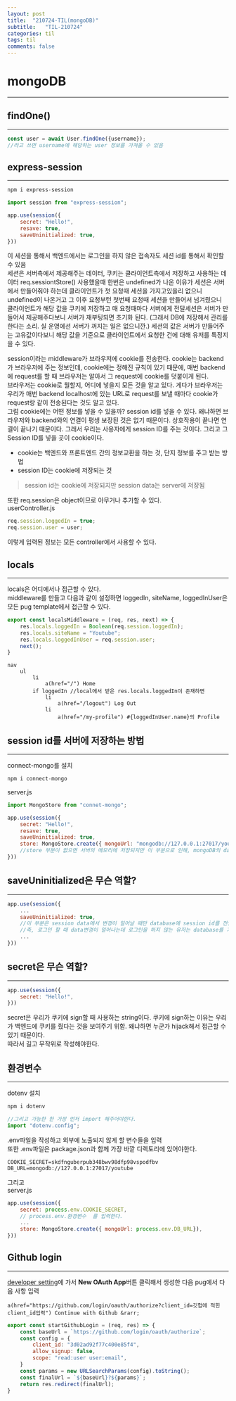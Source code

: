 ```yaml
---
layout: post
title:  "210724-TIL(mongoDB)"
subtitle:   "TIL-210724"
categories: til
tags: til
comments: false
---
```


# mongoDB
---

## findOne()
---
```javascript
const user = await User.findOne({username});
//라고 쓰면 username에 해당하는 user 정보를 가져올 수 있음
```

## express-session
---
```javascript
npm i express-session

import session from "express-session";

app.use(session({
    secret: "Hello!",
    resave: true,
    saveUninitialized: true,
}))
```
이 세션을 통해서 백엔드에서는 로그인을 하지 않은 접속자도 세션 id를 통해서 확인할 수 있음    
세션은 서버측에서 제공해주는 데이터, 쿠키는 클라이언트측에서 저장하고 사용하는 데이터 req.sessiontStore() 사용했을때 한번은 undefined가 나온 이유가 세션은 서버에서 만들어줘야 하는데 클라이언트가 첫 요청때 세션을 가지고있을리 없으니 undefined이 나온거고 그 이후 요청부턴 첫번째 요청때 세션을 만들어서 넘겨줬으니 클라이언트가 해당 값을 쿠키에 저장하고 매 요청때마다 서버에게 전달세션은 서버가 만들어서 제공해주다보니 서버가 재부팅되면 초기화 된다. (그래서 DB에 저장해서 관리를 한다는 소리. 실 운영에선 서버가 꺼지는 일은 없으니깐.) 세션의 값은 서버가 만들어주는 고유값이다보니 해당 값을 기준으로 클라이언트에서 요청한 건에 대해 유저를 특정지을 수 있다.      


session이라는 middleware가 브라우저에 cookie를 전송한다. cookie는 backend가 브라우저에 주는 정보인데, cookie에는 정해진 규칙이 있기 때문에, 매번 backend에 request를 할 때 브라우저는 알아서 그 request에 cookie를 덧붙이게 된다.       
브라우저는 cookie로 뭘할지, 어디에 넣을지 모든 것을 알고 있다. 게다가 브라우저는 우리가 매번 backend localhost에 있는 URL로 request를 보낼 때마다 cookie가 request랑 같이 전송된다는 것도 알고 있다.        
그럼 cookie에는 어떤 정보를 넣을 수 있을까? session id를 넣을 수 있다. 왜냐하면 브라우저와 backend와의 연결이 평생 보장된 것은 없기 때문이다. 상호작용이 끝나면 연결이 끝나기 때문이다. 그래서 우리는 사용자에게 session ID를 주는 것이다. 그리고 그 Session ID를 넣을 곳이 cookie이다.     
- cookie는 백엔드와 프론트엔드 간의 정보교환을 하는 것, 단지 정보를 주고 받는 방법        
- session ID는 cookie에 저장되는 것     
>session id는 cookie에 저장되지만 session data는 server에 저장됨

또한 req.session은 object이므로 아무거나 추가할 수 있다.        
userController.js
```javascript
req.session.loggedIn = true;
req.session.user = user;
```
이렇게 입력된 정보는 모든 controller에서 사용할 수 있다.

## locals
---
locals은 어디에서나 접근할 수 있다.     
middleware를 만들고 다음과 같이 설정하면 loggedIn, siteName, loggedInUser은 모든 pug template에서 접근할 수 있다.
```javascript
export const localsMiddleware = (req, res, next) => {
    res.locals.loggedIn = Boolean(req.session.loggedIn);
    res.locals.siteName = "Youtube";
    res.locals.loggedInUser = req.session.user;
    next();
}
```
```pug
nav 
    ul 
        li 
            a(href="/") Home 
        if loggedIn //local에서 받은 res.locals.loggedIn이 존재하면
            li
                a(href="/logout") Log Out 
            li 
                a(href="/my-profile") #{loggedInUser.name}의 Profile 
```

## session id를 서버에 저장하는 방법
---
connect-mongo를 설치
```javascript 
npm i connect-mongo
```

server.js
```javascript
import MongoStore from "connet-mongo";

app.use(session({
    secret: "Hello!",
    resave: true,
    saveUninitialized: true, 
    store: MongoStore.create({ mongoUrl: "mongodb://127.0.0.1:27017/youtube"}),
    //store 부분이 없으면 서버의 메모리에 저장되지만 이 부분으로 인해, mongoDB의 database에 저장됨
}))
```

## saveUninitialized은 무슨 역할?
---
```javascript
app.use(session({
    ...
    saveUninitialized: true, 
    //이 부분은 session data에서 변경이 일어날 때만 database에 session id를 전달한다.
    //즉, 로그인 할 때 data변경이 일어나는데 로그인을 하지 않는 유저는 database를 기록하지 않아서 낭비를 줄일 수 있다.
    ...
}))
```
## secret은 무슨 역할?
---
```javascript
app.use(session({
    secret: "Hello!",
}))
```
secret은 우리가 쿠키에 sign할 때 사용하는 string이다. 쿠키에 sign하는 이유는 우리가 백엔드에 쿠키를 줬다는 것을 보여주기 위함. 왜냐하면 누군가 hijack해서 접근할 수 있기 때문이다.      
따라서 길고 무작위로 작성해야한다.

## 환경변수
---
dotenv 설치
```javascript
npm i dotenv

//그리고 가능한 한 가장 먼저 import 해주어야한다.
import "dotenv.config";
```
.env파일을 작성하고 외부에 노출되지 않게 할 변수들을 입력       
또한 .env파일은 package.json과 함께 가장 바깥 디렉토리에 있어야한다.
```.env
COOKIE_SECRET=skdfnguberpub348bwv98dfp98vspodfbv
DB_URL=mongodb://127.0.0.1:27017/youtube
```
그리고      
server.js
```javascript
app.use(session({
    secret: process.env.COOKIE_SECRET,
    // process.env.환경변수  를 입력한다.
    ...
    store: MongoStore.create({ mongoUrl: process.env.DB_URL}),
}))
```

## Github login
---
[developer setting](https://github.com/settings/developers)에 가서 **New OAuth App**버튼 클릭해서 생성한 다음 pug에서 다음 사항 입력
```pug
a(href="https://github.com/login/oauth/authorize?client_id=깃헙에 적힌 client_id입력") Continue with Github &rarr;
```

```javascript
export const startGithubLogin = (req, res) => {
    const baseUrl = `https://github.com/login/oauth/authorize`;
    const config = {
        client_id: "3d02ad92f77c400e85f4",
        allow_signup: false,
        scope: "read:user user:email",
    }
    const params = new URLSearchParams(config).toString();
    const finalUrl = `${baseUrl}?${params}`;
    return res.redirect(finalUrl);
}
```